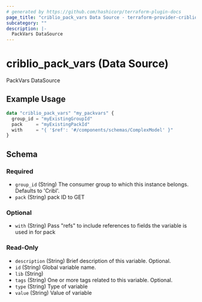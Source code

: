 ```yaml
---
# generated by https://github.com/hashicorp/terraform-plugin-docs
page_title: "criblio_pack_vars Data Source - terraform-provider-criblio"
subcategory: ""
description: |-
  PackVars DataSource
---
```


# criblio_pack_vars (Data Source)

PackVars DataSource

## Example Usage

```terraform
data "criblio_pack_vars" "my_packvars" {
  group_id = "myExistingGroupId"
  pack     = "myExistingPackId"
  with     = "{ '$ref': '#/components/schemas/ComplexModel' }"
}
```

<!-- schema generated by tfplugindocs -->
## Schema

### Required

- `group_id` (String) The consumer group to which this instance belongs. Defaults to 'Cribl'.
- `pack` (String) pack ID to GET

### Optional

- `with` (String) Pass "refs" to include references to fields the variable is used in for pack

### Read-Only

- `description` (String) Brief description of this variable. Optional.
- `id` (String) Global variable name.
- `lib` (String)
- `tags` (String) One or more tags related to this variable. Optional.
- `type` (String) Type of variable
- `value` (String) Value of variable

